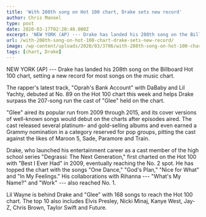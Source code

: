 ```yaml
---
title: 'With 208th song on Hot 100 chart, Drake sets new record'
author: Chris Manoel
type: post
date: 2020-03-17T02:20:48.000Z
excerpt: 'NEW YORK (AP) --- Drake has landed his 208th song on the Billboard Hot 100 chart, setting a new record for most songs on the music chart.The rapper''s latest track, "Oprah''s Bank Account" with DaBaby and Lil Yachty, debuted at No. 89 on the Hot 100 chart this week and helps Drake surpass the 207-song&hellip;'
url: /with-208th-song-on-hot-100-chart-drake-sets-new-record/
image: /wp-content/uploads/2020/03/3706/with-208th-song-on-hot-100-chart-drake-sets-new-record.jpeg
tags: [chart, Drake]
---
```


NEW YORK (AP) --- Drake has landed his 208th song on the Billboard Hot 100 chart, setting a new record for most songs on the music chart.

The rapper's latest track, "Oprah's Bank Account" with DaBaby and Lil Yachty, debuted at No. 89 on the Hot 100 chart this week and helps Drake surpass the 207-song run the cast of "Glee" held on the chart.

"Glee" aired its popular run from 2009 through 2015, and its cover versions of well-known songs would debut on the charts after episodes aired. The cast released several platinum- and gold-selling albums and even earned a Grammy nomination in a category reserved for pop groups, pitting the cast against the likes of Maroon 5, Sade, Paramore and Train.

Drake, who launched his entertainment career as a cast member of the high school series "Degrassi: The Next Generation," first charted on the Hot 100 with "Best I Ever Had" in 2009, eventually reaching the No. 2 spot. He has topped the chart with the songs "One Dance," "God's Plan," "Nice for What" and "In My Feelings." His collaborations with Rihanna --- "What's My Name?" and "Work" --- also reached No. 1.

Lil Wayne is behind Drake and "Glee" with 168 songs to reach the Hot 100 chart. The top 10 also includes Elvis Presley, Nicki Minaj, Kanye West, Jay-Z, Chris Brown, Taylor Swift and Future.
